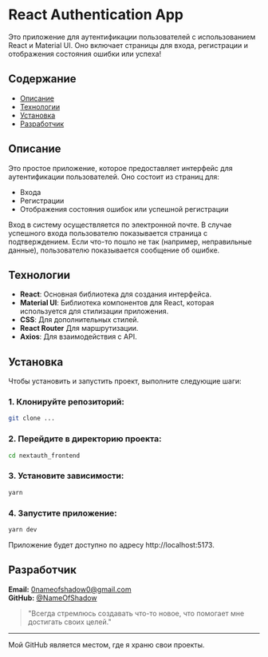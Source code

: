 # React Authentication App

Это приложение для аутентификации пользователей с использованием React и Material UI. Оно включает страницы для входа, регистрации и отображения состояния ошибки или успеха!

## Содержание

- [Описание](#описание)
- [Технологии](#технологии)
- [Установка](#установка)
- [Разработчик](#разработчик)

## Описание

Это простое приложение, которое предоставляет интерфейс для аутентификации пользователей. Оно состоит из страниц для:

- Входа
- Регистрации
- Отображения состояния ошибок или успешной регистрации

Вход в систему осуществляется по электронной почте. В случае успешного входа пользователю показывается страница с подтверждением. Если что-то пошло не так (например, неправильные данные), пользователю показывается сообщение об ошибке.

## Технологии

- **React**: Основная библиотека для создания интерфейса.
- **Material UI**: Библиотека компонентов для React, которая используется для стилизации приложения.
- **CSS**: Для дополнительных стилей.
- **React Router** Для маршрутизации.
- **Axios**: Для взаимодействия с API.
  
## Установка

Чтобы установить и запустить проект, выполните следующие шаги:

### 1. Клонируйте репозиторий:

```bash
git clone ...
```

### 2. Перейдите в директорию проекта:
```bash
cd nextauth_frontend
```

### 3. Установите зависимости:
```bash
yarn
```

### 4. Запустите приложение:
```bash
yarn dev
```

Приложение будет доступно по адресу http://localhost:5173.

## Разработчик
**Email:** [0nameofshadow0@gmail.com](mailto:0nameofshadow0@gmail.com)  
**GitHub:** [@NameOfShadow](https://github.com/NameOfShadow)

> "Всегда стремлюсь создавать что-то новое, что помогает мне достигать своих целей."

---

Мой GitHub является местом, где я храню свои проекты.
